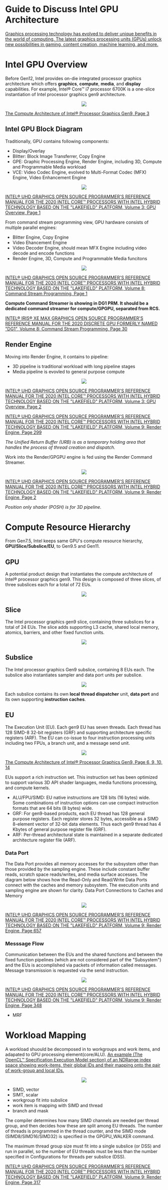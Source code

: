 # Guide to Discuss Intel GPU Architecture
[Graphics processing technology has evolved to deliver unique benefits in the world of computing. The latest graphics processing units (GPUs) unlock new possibilities in gaming, content creation, machine learning, and more.](https://www.intel.com/content/www/us/en/products/docs/processors/what-is-a-gpu.html)

# Intel GPU Overview
Before Gen12, Intel provides on-die integrated processor graphics architecture which offers **graphics**, **compute**, **media**, and **display** capabilities. For example, Intel® Core™ i7 processor 6700K is a one-slice instantiation of Intel processor graphics gen9 architecture.

<p align="center">
  <img src="images/Components_Layout_6700K_Gen9.png">
</p>

[The Compute Architecture of Intel® Processor Graphics Gen9, Page 3](https://www.intel.com/content/dam/develop/external/us/en/documents/the-compute-architecture-of-intel-processor-graphics-gen9-v1d0-166010.pdf)

## Intel GPU Block Diagram
Traditionally, GPU contains following components:
- Display/Overlay
- Blitter: Block Image Transferrer, Copy Engine
- GPE: Graphic Processing Engine, Render Engine, including 3D, Compute and Programmable Media workload
- VCE: Video Codec Engine, evolved to Multi-Format Codec (MFX) Engine, Video Enhancement Engine

<p align="center">
  <img src="images/LKF_GPU_Block.png">
</p>

[INTEL® UHD GRAPHICS OPEN SOURCE PROGRAMMER'S REFERENCE MANUAL FOR THE 2020 INTEL CORE™ PROCESSORS WITH INTEL HYBRID TECHNOLOGY BASED ON THE "LAKEFIELD" PLATFORM, Volume 3: GPU Overview, Page 1](https://01.org/sites/default/files/documentation/intel-gfx-prm-osrc-lkf-vol03-gpu_overview.pdf)

From command stream programming view, GPU hardware consists of multiple parallel engines:
- Blitter Engine, Copy Engine
- Video Ehancement Engine
- Video Decoder Engine, should mean MFX Engine including video decode and encode functions
- Render Engine, 3D, Compute and Programmable Media funcitons
<p align="center">
  <img src="images/command_streamer.png">
</p>

[INTEL® UHD GRAPHICS OPEN SOURCE PROGRAMMER'S REFERENCE MANUAL FOR THE 2020 INTEL CORE™ PROCESSORS WITH INTEL HYBRID TECHNOLOGY BASED ON THE "LAKEFIELD" PLATFORM, Volume 8: Command Stream Programming, Page 1](https://01.org/sites/default/files/documentation/intel-gfx-prm-osrc-lkf-vol08-command_stream_programming.pdf)


**Compute Command Streamer is showing in DG1 PRM. It should be a dedicated command streamer for compute/GPGPU, separated from RCS.** 

[INTEL® IRIS® XE MAX GRAPHICS OPEN SOURCE PROGRAMMER'S REFERENCE MANUAL FOR THE 2020 DISCRETE GPU FORMERLY NAMED "DG1", Volume 8: Command Stream Programming, Page 30](https://01.org/sites/default/files/documentation/intel-gfx-prm-osrc-dg1-vol08-command_stream_programming.pdf)

## Render Engine
Moving into Render Engine, it contains to pipeline:
- 3D pipeline is traditional workload with long pipeline stages 
-  Media pipeline is evovled to general purpose compute
<p align="center">
  <img src="images/Rendering_Engine.png">
</p>

[INTEL® UHD GRAPHICS OPEN SOURCE PROGRAMMER'S REFERENCE MANUAL FOR THE 2020 INTEL CORE™ PROCESSORS WITH INTEL HYBRID TECHNOLOGY BASED ON THE "LAKEFIELD" PLATFORM, Volume 3: GPU Overview, Page 2](https://01.org/sites/default/files/documentation/intel-gfx-prm-osrc-lkf-vol03-gpu_overview.pdf)

[INTEL® UHD GRAPHICS OPEN SOURCE PROGRAMMER'S REFERENCE MANUAL FOR THE 2020 INTEL CORE™ PROCESSORS WITH INTEL HYBRID TECHNOLOGY BASED ON THE "LAKEFIELD" PLATFORM, Volume 9: Render Engine, Page 299](https://01.org/sites/default/files/documentation/intel-gfx-prm-osrc-lkf-vol03-gpu_overview.pdf)

*The Unified Return Buffer (URB) is as a temporary holding area that handles the process of thread creation and dispatch.*

Work into the Render/GPGPU engine is fed using the Render Command Streamer.
<p align="center">
  <img src="images/Render_Engine_Workload.png">
</p>

[INTEL® UHD GRAPHICS OPEN SOURCE PROGRAMMER'S REFERENCE MANUAL FOR THE 2020 INTEL CORE™ PROCESSORS WITH INTEL HYBRID TECHNOLOGY BASED ON THE "LAKEFIELD" PLATFORM, Volume 9: Render Engine, Page 2](https://01.org/sites/default/files/documentation/intel-gfx-prm-osrc-lkf-vol09-renderengine.pdf)

*Position only shader (POSH) is for 3D pipeline.*

# Compute Resource Hierarchy
From Gen7.5, Intel keeps same GPU's compute resource hierarchy, **GPU/Slice/Subslice/EU**, to Gen9.5 and Gen11. 

## GPU
A potential product design that instantiates the compute architecture of Intel® processor graphics gen9. This design is composed of three slices, of three subslices each for a total of 72 EUs.
<p align="center">
  <img src="images/Multi-Slice-GPU.png">
</p>

## Slice
The Intel processor graphics gen9 slice, containing three subslices for a total of 24 EUs. The slice adds supporting L3 cache, shared local memory, atomics, barriers, and other fixed function units.
<p align="center">
  <img src="images/Slice.png">
</p>

## Subslice
The Intel processor graphics Gen9 subslice, containing 8 EUs each. The subslice also instantiates sampler and data port units per subslice.
<p align="center">
  <img src="images/Subslice.png">
</p>

Each subslice contains its own **local thread dispatcher** unit, **data port** and its own supporting **instruction caches**.



## EU
The Execution Unit (EU). Each gen9 EU has seven threads. Each thread has 128 SIMD-8 32-bit registers (GRF) and supporting architecture specific registers (ARF). The EU can co-issue to four instruction processing units including two FPUs, a branch unit, and a message send unit.
<p align="center">
  <img src="images/EU.png">
</p>

[The Compute Architecture of Intel® Processor Graphics Gen9, Page 6, 9, 10, 14](https://www.intel.com/content/dam/develop/external/us/en/documents/the-compute-architecture-of-intel-processor-graphics-gen9-v1d0-166010.pdf)

EUs support a rich instruction set. This instruction set has been optimized to support various 3D API shader languages, media functions processing, and compute kernels.

- ALU/FPU/SIMD: EU native instructions are 128 bits (16 bytes) wide. Some combinations of instruction options can use compact instruction formats that are 64 bits (8 bytes) wide.
- GRF: For gen9-based products, each EU thread has 128 general purpose registers. Each register stores 32 bytes, accessible as a SIMD 8-element vector of 32-bit data elements. Thus each gen9 thread has 4 Kbytes of general purpose register file (GRF).
- ARF: Per-thread architectural state is maintained in a separate dedicated architecture register file (ARF).


### Data Port
The Data Port provides all memory accesses for the subsystem other than those provided by the sampling engine. These include constant buffer reads, scratch space reads/writes, and media surface accesses.
The diagram below shows how the Read-Only and Read/Write Data Ports connect with the caches and memory subsystem. The execution units and sampling engine are shown for clarity.
Data Port Connections to Caches and Memory
<p align="center">
  <img src="images/DataPort.png">
</p>

[INTEL® UHD GRAPHICS OPEN SOURCE PROGRAMMER'S REFERENCE MANUAL FOR THE 2020 INTEL CORE™ PROCESSORS WITH INTEL HYBRID TECHNOLOGY BASED ON THE "LAKEFIELD" PLATFORM, Volume 9: Render Engine, Page 657](https://01.org/sites/default/files/documentation/intel-gfx-prm-osrc-lkf-vol09-renderengine.pdf)

### Messsage Flow
Communication between the EUs and the shared functions and between the fixed function pipelines (which are not considered part of the "Subsystem") and the EUs is accomplished via packets of information called messages. Message transmission is requested via the send instruction.
<p align="center">
  <img src="images/MessageFlow.png">
</p>

[INTEL® UHD GRAPHICS OPEN SOURCE PROGRAMMER'S REFERENCE MANUAL FOR THE 2020 INTEL CORE™ PROCESSORS WITH INTEL HYBRID TECHNOLOGY BASED ON THE "LAKEFIELD" PLATFORM, Volume 9: Render Engine, Page 348](https://01.org/sites/default/files/documentation/intel-gfx-prm-osrc-lkf-vol09-renderengine.pdf)

- MRF


# Workload Mapping
A workload shuould be decomposed in to workgroups and work items, and adapated to GPU processing element(core/ALU).
[ An example (The OpenCL™ Specification Execution Model section) of an NDRange index space showing work-items, their global IDs and their mapping onto the pair of work-group and local IDs.](https://www.khronos.org/registry/OpenCL/specs/3.0-unified/html/OpenCL_API.html#_mapping_work_items_onto_an_ndrange)

<p align="center">
  <img src="images/ocl_index.jpg">
</p>

- SIMD, vector
- SIMT, scalar
- workgroup fit into subslice
- work item is mapping with SIMD and thread
- branch and mask

The compiler determines how many SIMD channels are needed per thread group, and then decides how these are split among EU threads. The number of threads is programmed in the thread counter, and the SIMD mode (SIMD8/SIMD16/SIMD32) is specified in the GPGPU_WALKER command.

The maximum thread group size must fit into a single subslice (or DSS) and run in parallel, so the number of EU threads must be less than the number specified in Configurations for threads per subslice (DSS).

[INTEL® UHD GRAPHICS OPEN SOURCE PROGRAMMER'S REFERENCE MANUAL FOR THE 2020 INTEL CORE™ PROCESSORS WITH INTEL HYBRID TECHNOLOGY BASED ON THE "LAKEFIELD" PLATFORM, Volume 9: Render Engine, Page 317](https://01.org/sites/default/files/documentation/intel-gfx-prm-osrc-lkf-vol03-gpu_overview.pdf)


